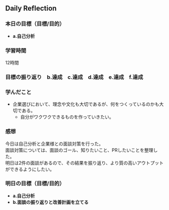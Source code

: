## Daily Reflection

### 本日の目標（目標/目的）
- **a.自己分析**

### 学習時間
12時間

### 目標の振り返り　b.達成　c.達成　d.達成　e.達成　f.達成　

### 学んだこと

- 企業選びにおいて、理念や文化も大切であるが、何をつくっているのかも大切である。
  - 自分がワクワクできるものを作っていきたい。

### 感想
今日は自己分析と企業様との面談対策を行った。  
面談対策については、面談のゴール、知りたいこと、PRしたいことを整理した。  
明日は2件の面談があるので、その結果を振り返り、より質の高いアウトプットができるようにしたい。  

### 明日の目標（目標/目的）
- **a.自己分析**
- **b.面談の振り返りと改善計画を立てる**  
